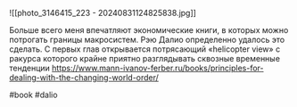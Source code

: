 
![[photo_3146415_223 - 20240831124825838.jpg]]

Больше всего меня впечатляют экономические книги, в которых можно потрогать границы макросистем. Рэю Далио определенно удалось это сделать. С первых глав открывается потрясающий «helicopter view» с ракурса которого крайне приятно разглядывать сквозные временные тенденции https://www.mann-ivanov-ferber.ru/books/principles-for-dealing-with-the-changing-world-order/

#book #dalio